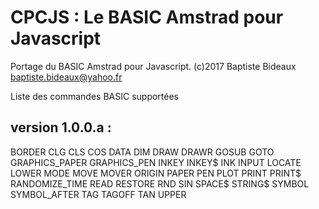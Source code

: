 # CPCJS : Le BASIC Amstrad pour Javascript
Portage du BASIC Amstrad pour Javascript.
(c)2017 Baptiste Bideaux
baptiste.bideaux@yahoo.fr

Liste des commandes BASIC supportées

version 1.0.0.a :
---------
BORDER
CLG
CLS
COS
DATA
DIM
DRAW
DRAWR
GOSUB
GOTO
GRAPHICS_PAPER
GRAPHICS_PEN
INKEY
INKEY$
INK
INPUT
LOCATE
LOWER
MODE
MOVE
MOVER
ORIGIN
PAPER
PEN
PLOT
PRINT
PRINT$
RANDOMIZE_TIME
READ
RESTORE
RND
SIN
SPACE$
STRING$
SYMBOL
SYMBOL_AFTER
TAG
TAGOFF
TAN
UPPER
